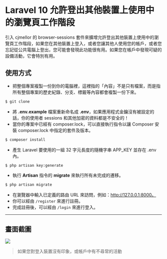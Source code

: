 # Laravel 10 允許登出其他裝置上使用中的瀏覽頁工作階段

引入 cjmellor 的 browser-sessions 套件來擴增允許登出其他裝置上使用中的瀏覽頁工作階段，如果您在其他裝置上登入，或者您讓其他人使用您的帳戶，或者您忘記從公共電腦上登出，您可能會發現此功能很有用。如果您在帳戶中發現可疑的設備活動，它會特別有用。

## 使用方式
- 把整個專案複製一份到你的電腦裡，這裡指的「內容」不是只有檔案，而是指所有整個專案的歷史紀錄、分支、標籤等內容都會複製一份下來。
```sh
$ git clone
```
- 將 __.env.example__ 檔案重新命名成 __.env__，如果應用程式金鑰沒有被設定的話，你的使用者 sessions 和其他加密的資料都是不安全的！
- 當你的專案中已經有 composer.lock，可以直接執行指令以讓 Composer 安裝 composer.lock 中指定的套件及版本。
```sh
$ composer install
```
- 產生 Laravel 要使用的一組 32 字元長度的隨機字串 APP_KEY 並存在 .env 內。
```sh
$ php artisan key:generate
```
- 執行 __Artisan__ 指令的 __migrate__ 來執行所有未完成的遷移。
```sh
$ php artisan migrate
```
- 在瀏覽器中輸入已定義的路由 URL 來訪問，例如：http://127.0.0.1:8000。
- 你可以經由 `/register` 來進行註冊。
- 完成註冊後，可以經由 `/login` 來進行登入。

----

## 畫面截圖
![](https://i.imgur.com/hXRGmZb.png)
> 如果您對登入裝置沒有印象，或帳戶中有不尋常的活動
